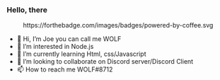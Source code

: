 ### Hello, there

<p align="center">
    https://forthebadge.com/images/badges/powered-by-coffee.svg
</p>

- 👋 Hi, I’m Joe you can call me WOLF
- 👀 I’m interested in Node.js
- 🌱 I’m currently learning Html, css/Javascript
- 💞️ I’m looking to collaborate on Discord server/Discord Client
- 📫 How to reach me WOLF#8712

<!---
iiBlackwolf/iiBlackwolf is a ✨ special ✨ repository because its `README.md` (this file) appears on your GitHub profile.
You can click the Preview link to take a look at your changes.
--->
